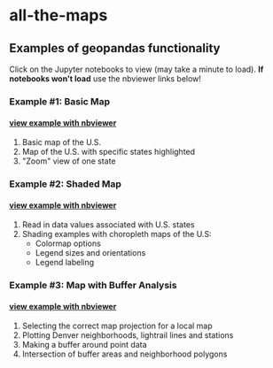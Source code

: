# all-the-maps

## Examples of geopandas functionality

Click on the Jupyter notebooks to view (may take a minute to load). 
<b>If notebooks won't load</b> use the nbviewer links below!

### Example #1: Basic Map 
#### [view example with nbviewer](https://nbviewer.jupyter.org/github/sarahrunkle/all-the-maps/blob/master/geopandas_example1.ipynb)
1. Basic map of the U.S.
2. Map of the U.S. with specific states highlighted
3. "Zoom" view of one state

### Example #2: Shaded Map
#### [view example with nbviewer](https://nbviewer.jupyter.org/github/sarahrunkle/all-the-maps/blob/master/geopandas_example2.ipynb)
1. Read in data values associated with U.S. states
2. Shading examples with choropleth maps of the U.S:
    - Colormap options
    - Legend sizes and orientations
    - Legend labeling

### Example #3: Map with Buffer Analysis
#### [view example with nbviewer](https://nbviewer.jupyter.org/github/sarahrunkle/all-the-maps/blob/master/geopandas_example3.ipynb)
1. Selecting the correct map projection for a local map
2. Plotting Denver neighborhoods, lightrail lines and stations
3. Making a buffer around point data
4. Intersection of buffer areas and neighborhood polygons
